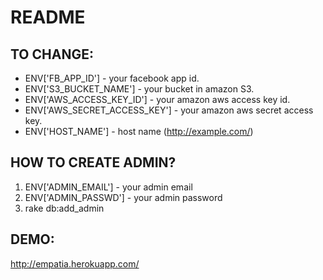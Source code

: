 README
======

TO CHANGE:
---------
  
  * ENV['FB_APP_ID'] - your facebook app id.
  * ENV['S3_BUCKET_NAME'] - your bucket in amazon S3.
  * ENV['AWS_ACCESS_KEY_ID'] - your amazon aws access key id.
  * ENV['AWS_SECRET_ACCESS_KEY'] - your amazon aws secret access key.
  * ENV['HOST_NAME'] - host name (http://example.com/)

HOW TO CREATE ADMIN?
----------------
  
  1. ENV['ADMIN_EMAIL'] - your admin email
  2. ENV['ADMIN_PASSWD'] - your admin password
  3. rake db:add_admin

DEMO:
-----

http://empatia.herokuapp.com/
